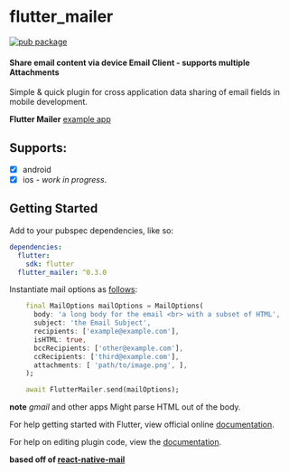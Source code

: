 # flutter_mailer

[![pub package](https://img.shields.io/pub/v/flutter_mailer.svg)](https://pub.dartlang.org/packages/flutter_mailer)

#### Share email content via device Email Client - supports multiple Attachments

Simple & quick plugin for cross application data sharing of email fields in mobile development. 

**Flutter Mailer** [example app](https://github.com/JaysQubeXon/flutter_mailer/blob/master/example/README.md)

## Supports:

- [x] android
- [x] ios - _work in progress_.

## Getting Started

Add to your pubspec dependencies, like so: 

```yaml
dependencies:
  flutter:
    sdk: flutter
  flutter_mailer: ^0.3.0

```
Instantiate mail options as [follows](https://github.com/JaysQubeXon/flutter_mailer/blob/master/example/lib/main.dart#L29):

```dart
    final MailOptions mailOptions = MailOptions(
      body: 'a long body for the email <br> with a subset of HTML',
      subject: 'the Email Subject',
      recipients: ['example@example.com'],
      isHTML: true,
      bccRecipients: ['other@example.com'],
      ccRecipients: ['third@example.com'],
      attachments: [ 'path/to/image.png', ],
    );

    await FlutterMailer.send(mailOptions);
```

**note** _gmail_ and other apps Might parse HTML out of the body.

For help getting started with Flutter, view official online
[documentation](https://flutter.io/).

For help on editing plugin code, view the [documentation](https://flutter.io/platform-plugins/#edit-code).

**based off of [react-native-mail](https://github.com/chirag04/react-native-mail)**
